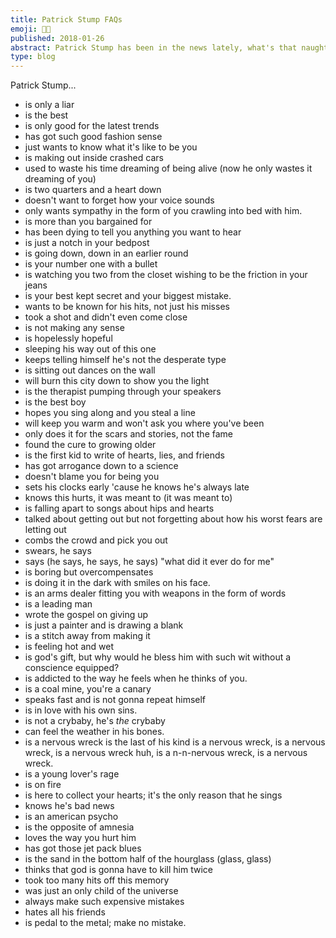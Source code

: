 ```yaml
---
title: Patrick Stump FAQs
emoji: 👨‍🎤
published: 2018-01-26
abstract: Patrick Stump has been in the news lately, what's that naughty boy been up to?
type: blog
---
```


Patrick Stump...

-   is only a liar
-   is the best
-   is only good for the latest trends
-   has got such good fashion sense
-   just wants to know what it's like to be you
-   is making out inside crashed cars
-   used to waste his time dreaming of being alive (now he only wastes it dreaming of you)
-   is two quarters and a heart down
-   doesn't want to forget how your voice sounds
-   only wants sympathy in the form of you crawling into bed with him.
-   is more than you bargained for
-   has been dying to tell you anything you want to hear
-   is just a notch in your bedpost
-   is going down, down in an earlier round
-   is your number one with a bullet
-   is watching you two from the closet wishing to be the friction in your jeans
-   is your best kept secret and your biggest mistake.
-   wants to be known for his hits, not just his misses
-   took a shot and didn't even come close
-   is not making any sense
-   is hopelessly hopeful
-   sleeping his way out of this one
-   keeps telling himself he's not the desperate type
-   is sitting out dances on the wall
-   will burn this city down to show you the light
-   is the therapist pumping through your speakers
-   is the best boy
-   hopes you sing along and you steal a line
-   will keep you warm and won't ask you where you've been
-   only does it for the scars and stories, not the fame
-   found the cure to growing older
-   is the first kid to write of hearts, lies, and friends
-   has got arrogance down to a science
-   doesn't blame you for being you
-   sets his clocks early 'cause he knows he's always late
-   knows this hurts, it was meant to (it was meant to)
-   is falling apart to songs about hips and hearts
-   talked about getting out but not forgetting about how his worst fears are letting out
-   combs the crowd and pick you out
-   swears, he says
-   says (he says, he says, he says) "what did it ever do for me"
-   is boring but overcompensates
-   is doing it in the dark with smiles on his face.
-   is an arms dealer fitting you with weapons in the form of words
-   is a leading man
-   wrote the gospel on giving up
-   is just a painter and is drawing a blank
-   is a stitch away from making it
-   is feeling hot and wet
-   is god's gift, but why would he bless him with such wit without a conscience equipped?
-   is addicted to the way he feels when he thinks of you.
-   is a coal mine, you're a canary
-   speaks fast and is not gonna repeat himself
-   is in love with his own sins.
-   is not a crybaby, he's _the_ crybaby
-   can feel the weather in his bones.
-   is a nervous wreck is the last of his kind is a nervous wreck, is a nervous wreck, is a nervous wreck huh, is a n-n-nervous wreck, is a nervous wreck.
-   is a young lover's rage
-   is on fire
-   is here to collect your hearts; it's the only reason that he sings
-   knows he's bad news
-   is an american psycho
-   is the opposite of amnesia
-   loves the way you hurt him
-   has got those jet pack blues
-   is the sand in the bottom half of the hourglass (glass, glass)
-   thinks that god is gonna have to kill him twice
-   took too many hits off this memory
-   was just an only child of the universe
-   always make such expensive mistakes
-   hates all his friends
-   is pedal to the metal; make no mistake.
